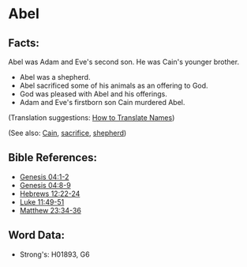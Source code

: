 # Abel #

## Facts: ##

Abel was Adam and Eve's second son. He was Cain's younger brother.

* Abel was a shepherd.
* Abel sacrificed some of his animals as an offering to God.
* God was pleased with Abel and his offerings.
* Adam and Eve's firstborn son Cain murdered Abel.

(Translation suggestions: [How to Translate Names](rc://en/ta/man/translate/translate-names)) 

(See also: [Cain](../names/cain.md), [sacrifice](../other/sacrifice.md), [shepherd](../other/shepherd.md))

## Bible References: ##

* [Genesis 04:1-2](rc://en/tn/help/gen/04/01)
* [Genesis 04:8-9](rc://en/tn/help/gen/04/08)
* [Hebrews 12:22-24](rc://en/tn/help/heb/12/22)
* [Luke 11:49-51](rc://en/tn/help/luk/11/49)
* [Matthew 23:34-36](rc://en/tn/help/mat/23/34)

## Word Data: ##

* Strong's: H01893, G6
